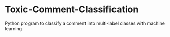 # Toxic-Comment-Classification
Python program to classify a comment into multi-label classes with machine learning
